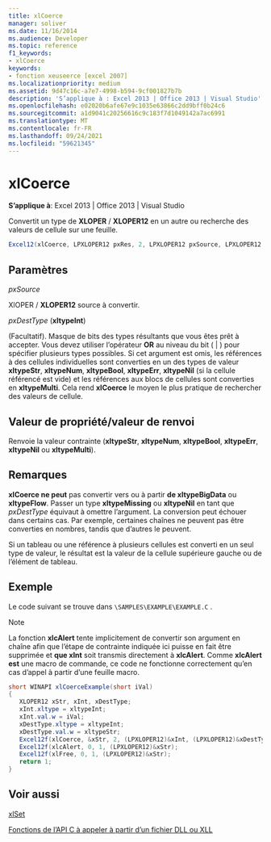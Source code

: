 ```yaml
---
title: xlCoerce
manager: soliver
ms.date: 11/16/2014
ms.audience: Developer
ms.topic: reference
f1_keywords:
- xlCoerce
keywords:
- fonction xeuseerce [excel 2007]
ms.localizationpriority: medium
ms.assetid: 9d47c16c-a7e7-4998-b594-9cf001827b7b
description: 'S’applique à : Excel 2013 | Office 2013 | Visual Studio'
ms.openlocfilehash: e02020b6afe67e9c1035e63866c2dd9bff0b24c6
ms.sourcegitcommit: a1d9041c20256616c9c183f7d1049142a7ac6991
ms.translationtype: MT
ms.contentlocale: fr-FR
ms.lasthandoff: 09/24/2021
ms.locfileid: "59621345"
---
```

# <a name="xlcoerce"></a>xlCoerce

 **S’applique à**: Excel 2013 | Office 2013 | Visual Studio 
  
Convertit un type de **XLOPER** /  **XLOPER12** en un autre ou recherche des valeurs de cellule sur une feuille. 
  
```cs
Excel12(xlCoerce, LPXLOPER12 pxRes, 2, LPXLOPER12 pxSource, LPXLOPER12 pxDestType);
```

## <a name="parameters"></a>Paramètres

 _pxSource_
  
XlOPER  /  **XLOPER12** source à convertir. 
  
 _pxDestType_ (**xltypeInt**)
  
(Facultatif). Masque de bits des types résultants que vous êtes prêt à accepter. Vous devez utiliser l’opérateur **OR** au niveau du bit ( | ) pour spécifier plusieurs types possibles. Si cet argument est omis, les références à des cellules individuelles sont converties en un des types de valeur **xltypeStr**, **xltypeNum**, **xltypeBool**, **xltypeErr**, **xltypeNil** (si la cellule référencé est vide) et les références aux blocs de cellules sont converties en **xltypeMulti**. Cela rend **xlCoerce** le moyen le plus pratique de rechercher des valeurs de cellule. 
  
## <a name="property-valuereturn-value"></a>Valeur de propriété/valeur de renvoi

Renvoie la valeur contrainte (**xltypeStr**, **xltypeNum**, **xltypeBool**, **xltypeErr**, **xltypeNil** ou **xltypeMulti**).
  
## <a name="remarks"></a>Remarques

 **xlCoerce ne peut** pas convertir vers ou à partir **de xltypeBigData** ou **xltypeFlow**. Passer un type **xltypeMissing** ou **xltypeNil** en tant que  _pxDestType_ équivaut à omettre l’argument. La conversion peut échouer dans certains cas. Par exemple, certaines chaînes ne peuvent pas être converties en nombres, tandis que d’autres le peuvent. 
  
Si un tableau ou une référence à plusieurs cellules est converti en un seul type de valeur, le résultat est la valeur de la cellule supérieure gauche ou de l’élément de tableau.
  
## <a name="example"></a>Exemple

Le code suivant se trouve dans  `\SAMPLES\EXAMPLE\EXAMPLE.C` . 
  
> [!NOTE]
> La fonction **xlcAlert** tente implicitement de convertir son argument en chaîne afin que l’étape de contrainte indiquée ici puisse en fait être supprimée et **que xInt** soit transmis directement à **xlcAlert**. Comme **xlcAlert est** une macro de commande, ce code ne fonctionne correctement qu’en cas d’appel à partir d’une feuille macro. 
  
```cs
short WINAPI xlCoerceExample(short iVal)
{
   XLOPER12 xStr, xInt, xDestType;
   xInt.xltype = xltypeInt;
   xInt.val.w = iVal;
   xDestType.xltype = xltypeInt;
   xDestType.val.w = xltypeStr;
   Excel12f(xlCoerce, &xStr, 2, (LPXLOPER12)&xInt, (LPXLOPER12)&xDestType);
   Excel12f(xlcAlert, 0, 1, (LPXLOPER12)&xStr);
   Excel12f(xlFree, 0, 1, (LPXLOPER12)&xStr);
   return 1;
}
```

## <a name="see-also"></a>Voir aussi



[xlSet](xlset.md)


[Fonctions de l’API C à appeler à partir d’un fichier DLL ou XLL](c-api-functions-that-can-be-called-only-from-a-dll-or-xll.md)

